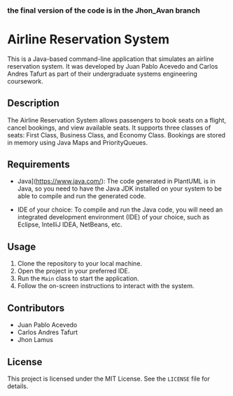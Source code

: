 ### the final version of the code is in the Jhon_Avan branch


# Airline Reservation System

This is a Java-based command-line application that simulates an airline reservation system. It was developed by Juan Pablo Acevedo and Carlos Andres Tafurt as part of their undergraduate systems engineering coursework.

## Description

The Airline Reservation System allows passengers to book seats on a flight, cancel bookings, and view available seats. It supports three classes of seats: First Class, Business Class, and Economy Class. Bookings are stored in memory using Java Maps and PriorityQueues.

## Requirements

- Java](https://www.java.com/): The code generated in PlantUML is in Java, so you need to have the Java JDK installed on your system to be able to compile and run the generated code.

- IDE of your choice: To compile and run the Java code, you will need an integrated development environment (IDE) of your choice, such as Eclipse, IntelliJ IDEA, NetBeans, etc.

## Usage

1. Clone the repository to your local machine.
2. Open the project in your preferred IDE.
3. Run the `Main` class to start the application.
4. Follow the on-screen instructions to interact with the system.

## Contributors

- Juan Pablo Acevedo
- Carlos Andres Tafurt
- Jhon Lamus

## License

This project is licensed under the MIT License. See the `LICENSE` file for details.
